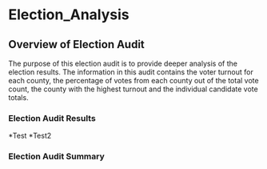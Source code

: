 # Election_Analysis
## Overview of Election Audit
The purpose of this election audit is to provide deeper analysis of the election results. The information in this audit contains the voter turnout for each county, the percentage of votes from each county out of the total vote count, the county with the highest turnout and the individual candidate vote totals. 

### Election Audit Results
*Test
*Test2


### Election Audit Summary
